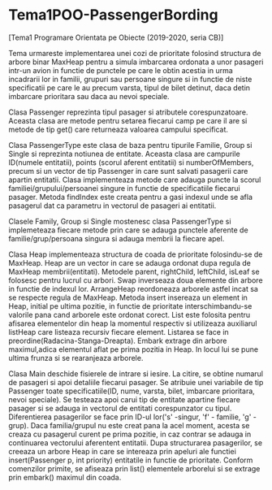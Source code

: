 # Tema1POO-PassengerBording
[Tema1 Programare Orientata pe Obiecte (2019-2020, seria CB)] 


Tema urmareste implementarea unei cozi de prioritate folosind structura de arbore
binar MaxHeap pentru a simula imbarcarea ordonata a unor pasageri intr-un avion in
functie de punctele pe care le obtin acestia in urma incadrarii lor in familii, grupuri sau 
persoane singure si in functie de niste specificatii pe care le au precum varsta, 
tipul de bilet detinut, daca detin imbarcare prioritara sau daca au nevoi speciale.




Clasa Passenger reprezinta tipul pasager si atributele corespunzatoare. Aceasta clasa are
metode pentru setarea fiecarui camp pe care il are si metode de tip get() care returneaza 
valoarea campului specificat.

Clasa PassengerType este clasa de baza pentru tipurile Familie, Group si Single si 
reprezinta notiunea de entitate. Aceasta clasa are campurile ID(numele entitatii), points 
(scorul aferent entitatii) si numberOfMembers, precum si un vector de tip Passenger in care 
sunt salvati pasagerii care apartin entitatii. Clasa implementeaza metode care adauga puncte
la scorul familiei/grupului/persoanei singure in functie de specificatiile fiecarui pasager.
Metoda findIndex este creata pentru a gasi indexul unde se afla pasagerul dat ca parametru 
in vectorul de pasageri ai entitatii.

Clasele Family, Group si Single mostenesc clasa PassengerType si implemeteaza fiecare metode
prin care se adauga punctele aferente de familie/grup/persoana singura si adauga membrii la 
fiecare apel.

Clasa Heap implementeaza structura de coada de prioritate folosindu-se de MaxHeap. Heap are
un vector in care se adauga ordonat dupa regula de MaxHeap membrii(entitati). Metodele
parent, rightChild, leftChild, isLeaf se folosesc pentru lucrul cu arbori. Swap inverseaza 
doua elemente din arbore in functie de indexul lor. ArrangeHeap reordoneaza arborele astfel
incat sa se respecte regula de MaxHeap. Metoda insert insereaza un element in Heap, initial 
pe ultima pozitie, in functie de prioritate interschimbandu-se valorile pana cand arborele 
este ordonat corect. List este folosita pentru afisarea elementelor din heap la momentul 
respectiv si utilizeaza auxiliarul listHeap care listeaza recursiv fiecare element. Listarea
se face in preordine(Radacina-Stanga-Dreapta). Embark extrage din arbore maximul,adica
elementul aflat pe prima pozitia in Heap. In locul lui se pune ultima frunza si se rearanjeaza
arborele.

Clasa Main deschide fisierele de intrare si iesire. La citire, se obtine numarul de pasageri
si apoi detaliile fiecarui pasager. Se atribuie unei variabile de tip Passenger toate 
specificatiile(ID, nume, varsta, bilet, imbarcare prioritara, nevoi speciale). Se testeaza
apoi carui tip de entitate apartine fiecare pasager si se adauga in vectorul de entitati 
corespunzator cu tipul. Diferentierea pasagerilor se face prin ID-ul lor('s' -singur, 'f' -
familie, 'g' - grup). Daca familia/grupul nu este creat pana la acel moment, acesta se creaza cu
pasagerul curent pe prima pozitie, in caz contrar se adauga in continuarea vectorului aferentent
entitatii. Dupa structurarea pasagerilor, se creeaza un arbore Heap in care se intereaza prin
apeluri ale functiei insert(Passenger p, int priority) entitatile in functie de prioritate. 
Conform comenzilor primite, se afiseaza prin list() elementele arborelui si se extrage prin
embark() maximul din coada.
